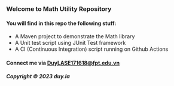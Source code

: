 ### Welcome to Math Utility Repository

#### You will find in this repo the following stuff:

* A Maven project to demonstrate the Math library
* A Unit test script using JUnit Test framework
* A CI (Continuous Integration) script running on Github Actions

#### Connect me via DuyLASE171618@fpt.edu.vn

##### Copyright &#169; 2023 duy.la
